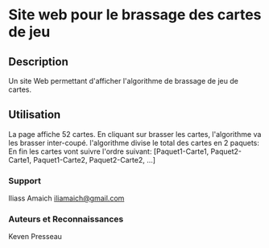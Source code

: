 # Site web pour le brassage des cartes de jeu

## Description

Un site Web permettant d'afficher l'algorithme de brassage de jeu de cartes.

## Utilisation

La page affiche 52 cartes.
En cliquant sur brasser les cartes, l'algorithme va les brasser inter-coupé.
l'algorithme divise le total des cartes en 2 paquets:
En fin les cartes vont suivre l'ordre suivant:
[Paquet1-Carte1, Paquet2-Carte1, Paquet1-Carte2, Paquet2-Carte2, ...]


### Support
Iliass Amaich iliamaich@gmail.com

### Auteurs et Reconnaissances
Keven Presseau
 
